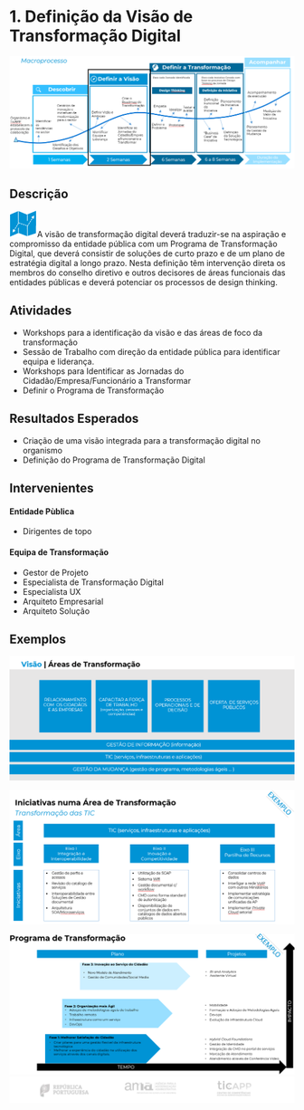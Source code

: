 ﻿# 1. Definição da Visão de Transformação Digital

![Definir Visão](images/definir_visao.png)

## Descrição

![programa](images/programa-transformacao.png)A visão de transformação digital deverá traduzir-se na aspiração e compromisso da entidade pública com um Programa de Transformação Digital, que deverá consistir de soluções de curto prazo e de um plano de estratégia digital a longo prazo. Nesta definição têm intervenção direta os membros do conselho diretivo e outros decisores de áreas funcionais das entidades públicas e deverá potenciar os processos de design thinking.

## Atividades
* Workshops para a identificação da visão e das áreas de foco da transformação
* Sessão de Trabalho com direção da entidade pública para identificar equipa e liderança.
* Workshops para Identificar as Jornadas do Cidadão/Empresa/Funcionário a Transformar
* Definir o Programa de Transformação

## Resultados Esperados
* Criação de uma visão integrada para a transformação digital no organismo
* Definição do Programa  de Transformação Digital 

## Intervenientes
#### Entidade Pùblica
* Dirigentes de topo

#### Equipa de Transformação
* Gestor de Projeto
* Especialista de Transformação Digital
* Especialista UX
* Arquiteto Empresarial
* Arquiteto Solução

## Exemplos
![áreas de transformacao](images/areas_transformacao.png) 

![Iniciativas de numa Área de Transformação](images/iniciativas_area_transformacao.png)

![roadmap](images/roadmap.png)
![rodapé](images/rodape.png)

